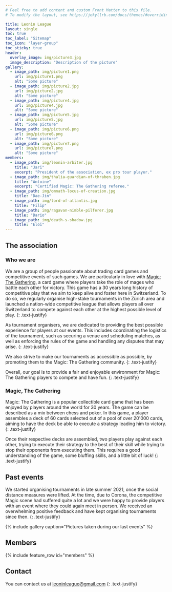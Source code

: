 ```yaml
---
# Feel free to add content and custom Front Matter to this file.
# To modify the layout, see https://jekyllrb.com/docs/themes/#overriding-theme-defaults

title: Leonin League
layout: single
toc: true
toc_label: "Sitemap"
toc_icon: "layer-group"
toc_sticky: true
header:
  overlay_image: img/picture3.jpg
  image_description: "Description of the picture"
gallery:
  - image_path: img/picture1.png
    url: img/picture1.png
    alt: "Some picture"
  - image_path: img/picture2.jpg
    url: img/picture2.jpg
    alt: "Some picture"
  - image_path: img/picture4.jpg
    url: img/picture4.jpg
    alt: "Some picture"
  - image_path: img/picture5.jpg
    url: img/picture5.jpg
    alt: "Some picture"
  - image_path: img/picture6.png
    url: img/picture6.png
    alt: "Some picture"
  - image_path: img/picture7.png
    url: img/picture7.png
    alt: "Some picture"
members:
  - image_path: img/leonin-arbiter.jpg
    title: "Jari"
    excerpt: "President of the association, ex pro tour player."
  - image_path: img/thalia-guardian-of-thraben.jpg
    title: "Antoine"
    excerpt: "Certified Magic: The Gathering referee."
  - image_path: img/omnath-locus-of-creation.jpg
    title: "Dae-Jin"
  - image_path: img/lord-of-atlantis.jpg
    title: "Filip"
  - image_path: img/ragavan-nimble-pilferer.jpg
    title: "Dario"
  - image_path: img/death-s-shadow.jpg
    title: "Eloi"
---
```


## The association

### Who we are
We are a group of people passionate about trading card games and competitive events of such games. We are particularly in love with [Magic: The Gathering](https://en.wikipedia.org/wiki/Magic:_The_Gathering), a card game where players take the role of mages who battle each other for victory. This game has a 30 years long history of competitive play that we aim to keep alive and foster here in Switzerland. To do so, we regularly organise high-stake tournaments in the Zürich area and launched a nation-wide competitive league that allows players all over Switzerland to compete against each other at the highest possible level of play.
{: .text-justify}

As tournament organisers, we are dedicated to providing the best possible experience for players at our events. This includes coordinating the logistics of the tournament, such as securing a venue and scheduling matches, as well as enforcing the rules of the game and handling any disputes that may arise.
{: .text-justify}

We also strive to make our tournaments as accessible as possible, by promoting them to the Magic: The Gathering community.
{: .text-justify}

Overall, our goal is to provide a fair and enjoyable environment for Magic: The Gathering players to compete and have fun.
{: .text-justify}

### Magic, The Gathering

Magic: The Gathering is a popular collectible card game that has been enjoyed by players around the world for 30 years. The game can be described as a mix between chess and poker. In this game, a player assembles a deck of 60 cards selected out of a pool of over 20'000 cards, aiming to have the deck be able to execute a strategy leading him to victory.
{: .text-justify}

Once their respective decks are assembled, two players play against each other, trying to execute their strategy to the best of their skill while trying to stop their opponents from executing them. This requires a good understanding of the game, some bluffing skills, and a little bit of luck!
{: .text-justify}

## Past events

We started organising tournaments in late summer 2021, once the social distance measures were lifted. At the time, due to Corona, the competitive Magic scene had suffered quite a lot and we were happy to provide players with an event where they could again meet in person. We received an overwhelming positive feedback and have kept organising tournaments since then.
{: .text-justify}

{% include gallery caption="Pictures taken during our last events" %}

## Members

{% include feature_row id="members" %}

## Contact

You can contact us at [leoninleague@gmail.com](mailto:leoninleague@gmail.com)
{: .text-justify}


